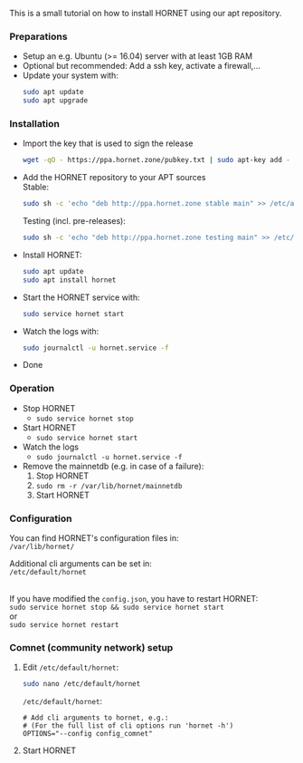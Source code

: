 This is a small tutorial on how to install HORNET using our apt repository.

### Preparations

- Setup an e.g. Ubuntu (>= 16.04) server with at least 1GB RAM
- Optional but recommended: Add a ssh key, activate a firewall,...
- Update your system with:<br>
  ```bash
  sudo apt update
  sudo apt upgrade
  ```

### Installation

- Import the key that is used to sign the release
  ```bash
  wget -qO - https://ppa.hornet.zone/pubkey.txt | sudo apt-key add -
  ```
- Add the HORNET repository to your APT sources<br>
  Stable:
  ```bash
  sudo sh -c 'echo "deb http://ppa.hornet.zone stable main" >> /etc/apt/sources.list.d/hornet.list'
  ```
  Testing (incl. pre-releases):<br>
  ```bash
  sudo sh -c 'echo "deb http://ppa.hornet.zone testing main" >> /etc/apt/sources.list.d/hornet.list'
  ```
- Install HORNET:
  ```bash
  sudo apt update
  sudo apt install hornet
  ```
- Start the HORNET service with:
  ```bash
  sudo service hornet start
  ```
- Watch the logs with:
  ```bash
  sudo journalctl -u hornet.service -f
  ```
- Done

### Operation

- Stop HORNET
  - `sudo service hornet stop`
- Start HORNET
  - `sudo service hornet start`
- Watch the logs
  - `sudo journalctl -u hornet.service -f`
- Remove the mainnetdb (e.g. in case of a failure):
  1. Stop HORNET
  2. `sudo rm -r /var/lib/hornet/mainnetdb`
  3. Start HORNET

### Configuration

You can find HORNET's configuration files in:<br>
`/var/lib/hornet/`<br>

Additional cli arguments can be set in:<br>
`/etc/default/hornet`<br><br>

If you have modified the `config.json`, you have to restart HORNET:<br>
`sudo service hornet stop && sudo service hornet start`<br>
or<br>
`sudo service hornet restart`

### Comnet (community network) setup

1. Edit `/etc/default/hornet`:
   ```bash
   sudo nano /etc/default/hornet
   ```
   `/etc/default/hornet`:
   ```
   # Add cli arguments to hornet, e.g.:
   # (For the full list of cli options run 'hornet -h')
   OPTIONS="--config config_comnet"
   ```
2. Start HORNET
